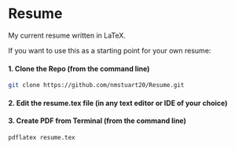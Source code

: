 # Resume
My current resume written in LaTeX.

If you want to use this as a starting point for your own resume:

#### 1. Clone the Repo (from the command line)
```sh
git clone https://github.com/nmstuart20/Resume.git
```

#### 2. Edit the resume.tex file (in any text editor or IDE of your choice)

#### 3. Create PDF from Terminal (from the command line)
```sh
pdflatex resume.tex
```
